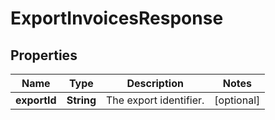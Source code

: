# ExportInvoicesResponse

## Properties
Name | Type | Description | Notes
------------ | ------------- | ------------- | -------------
**exportId** | **String** | The export identifier. |  [optional]
